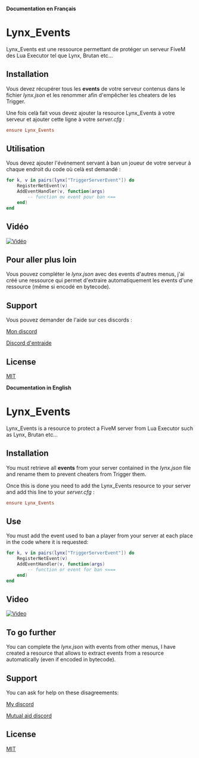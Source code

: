 **Documentation en Français**
# Lynx_Events

Lynx_Events est une ressource permettant de protéger un serveur FiveM des Lua Executor tel que Lynx, Brutan etc...

## Installation

Vous devez récupérer tous les **events** de votre serveur contenus dans le fichier *lynx.json* et les renommer afin d'empêcher les cheaters de les Trigger.

Une fois celà fait vous devez ajouter la resource Lynx_Events à votre serveur et ajouter cette ligne à votre *server.cfg* : 
```cfg
ensure Lynx_Events
```

## Utilisation

Vous devez ajouter l'événement servant à ban un joueur de votre serveur à chaque endroit du code où celà est demandé : 

```lua
for k, v in pairs(lynx["TriggerServerEvent"]) do
    RegisterNetEvent(v)  
    AddEventHandler(v, function(args)
        -- function ou event pour ban <==
    end)
end
```

## Vidéo

[![Vidéo](https://img.youtube.com/vi/qsdB-YhKOJk/0.jpg)](https://www.youtube.com/watch?v=qsdB-YhKOJk)

## Pour aller plus loin

Vous pouvez compléter le *lynx.json* avec des events d'autres menus, j'ai créé une ressource qui permet d'extraire automatiquement les events d'une ressource (même si encodé en bytecode).

## Support

Vous pouvez demander de l'aide sur ces discords :

[Mon discord](https://discord.gg/hEhcEE4)

[Discord d'entraide](https://discord.gg/EzwYgdV)

## License
[MIT](https://choosealicense.com/licenses/mit/)





**Documentation in English**

# Lynx_Events

Lynx_Events is a resource to protect a FiveM server from Lua Executor such as Lynx, Brutan etc...

## Installation

You must retrieve all **events** from your server contained in the *lynx.json* file and rename them to prevent cheaters from Trigger them.

Once this is done you need to add the Lynx_Events resource to your server and add this line to your *server.cfg* : 
```cfg
ensure Lynx_Events
```

## Use

You must add the event used to ban a player from your server at each place in the code where it is requested: 

```lua
for k, v in pairs(lynx["TriggerServerEvent"]) do
    RegisterNetEvent(v)  
    AddEventHandler(v, function(args)
        -- function or event for ban <===
    end)
end
```

## Video

[![Video](https://img.youtube.com/vi/qsdB-YhKOJk/0.jpg)](https://www.youtube.com/watch?v=qsdB-YhKOJk)

## To go further ##

You can complete the *lynx.json* with events from other menus, I have created a resource that allows to extract events from a resource automatically (even if encoded in bytecode).

## Support

You can ask for help on these disagreements:

[My discord](https://discord.gg/hEhcEE4)

[Mutual aid discord](https://discord.gg/EzwYgdV)

## License
[MIT](https://choosealicense.com/licenses/mit/)

